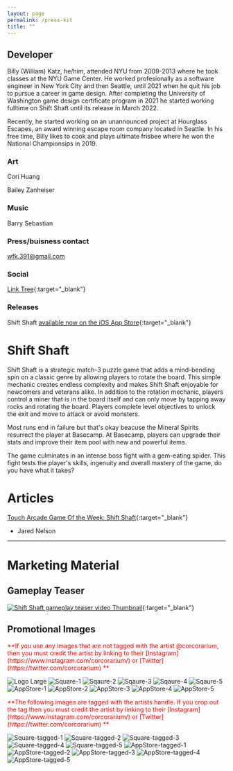 ```yaml
---
layout: page
permalink: /press-kit
title: ""
---
```


## Developer
Billy (William) Katz, he/him, attended NYU from 2009-2013 where he took classes at the NYU Game Center.  He worked profesionally as a software engineer in New York City and then Seattle, until 2021 when he quit his job to pursue a career in game design.  After completing the University of Washington game design certificate program in 2021 he started working fulltime on Shift Shaft until its release in March 2022.  

Recently, he started working on an unannounced project at Hourglass Escapes, an award winning escape room company located in Seattle. In his free time, Billy likes to cook and plays ultimate frisbee where he won the National Championsips in 2019.  

### Art 
Cori Huang

Bailey Zanheiser

### Music
Barry Sebastian

### Press/buisness contact
wfk.391@gmail.com

### Social
[Link Tree](https://linktr.ee/shiftshaft){:target="_blank"}

### Releases
Shift Shaft [available now on the iOS App Store](https://apps.apple.com/us/app/shift-shaft/id1387207777){:target="_blank"}


# Shift Shaft
Shift Shaft is a strategic match-3 puzzle game that adds a mind-bending spin on a classic genre by allowing players to rotate the board.  This simple mechanic creates endless complexity and makes Shift Shaft enjoyable for newcomers and veterans alike. In addition to the rotation mechanic, players control a miner that is in the board itself and can only move by tapping away rocks and rotating the board. Players complete level objectives to unlock the exit and move to attack or avoid monsters.

Most runs end in failure but that's okay beacuse the Mineral Spirits resurrect the player at Basecamp.  At Basecamp, players can upgrade their stats and improve their item pool with new and powerful items. 

The game culminates in an intense boss fight with a gem-eating spider.  This fight tests the player's skills, ingenuity and overall mastery of the game, do you have what it takes?

# Articles

[Touch Arcade Game Of the Week: Shift Shaft](https://toucharcade.com/2022/03/18/toucharcade-game-of-the-week-shift-shaft/){:target="_blank"}
- Jared Nelson

---

# Marketing Material

## Gameplay Teaser

[![Shift Shaft gameplay teaser video Thumbnail](./../images/press-kit/youtube-thumbnail-2.png)](https://youtu.be/79rk1NOY6t4 "Shift Shaft gameplay teaser video"){:target="_blank"}


## Promotional Images

<span style="color:red"> 
**If you use any images that are not tagged with the artist @corcorarium, then you must credit the artist by linking to their [Instagram](https://www.instagram.com/corcorarium/) or [Twitter](https://twitter.com/corcorarium) **
</span>

![Logo Large](./../images/press-kit/Logo-2520.png)
![Square-1](./../images/press-kit/shift-shaft-square-1.png)
![Sqaure-2](./../images/press-kit/shift-shaft-square-2.png)
![Sqaure-3](./../images/press-kit/shift-shaft-square-3.png)
![Sqaure-4](./../images/press-kit/shift-shaft-square-4.png)
![Sqaure-5](./../images/press-kit/shift-shaft-square-5.png)
![AppStore-1](./../images/press-kit/shift-shaft-preview-7.png)
![AppStore-2](./../images/press-kit/shift-shaft-preview-8.png)
![AppStore-3](./../images/press-kit/shift-shaft-preview-9.png)
![AppStore-4](./../images/press-kit/shift-shaft-preview-10.png)
![AppStore-5](./../images/press-kit/shift-shaft-preview-11.png)

<span style="color:red"> 
**The following images are tagged with the artists handle. If you crop out the tag then you must credit the artist by linking to their [Instagram](https://www.instagram.com/corcorarium/) or [Twitter](https://twitter.com/corcorarium) **
</span>

![Square-tagged-1](./../images/press-kit/shift-shaft-square-tagged-6.png)
![Square-tagged-2](./../images/press-kit/shift-shaft-square-tagged-7.png)
![Square-tagged-3](./../images/press-kit/shift-shaft-square-tagged-8.png)
![Square-tagged-4](./../images/press-kit/shift-shaft-square-tagged-9.png)
![Square-tagged-5](./../images/press-kit/shift-shaft-square-tagged-10.png)
![AppStore-tagged-1](./../images/press-kit/shift-shaft-preview-tagged-2.png)
![AppStore-tagged-2](./../images/press-kit/shift-shaft-preview-tagged-3.png)
![AppStore-tagged-3](./../images/press-kit/shift-shaft-preview-tagged-4.png)
![AppStore-tagged-4](./../images/press-kit/shift-shaft-preview-tagged-5.png)
![AppStore-tagged-5](./../images/press-kit/shift-shaft-preview-tagged-6.png)
